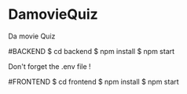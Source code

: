 # DamovieQuiz
Da movie Quiz

#BACKEND
$ cd backend
$ npm install
$ npm start

Don't forget the .env file ! 


#FRONTEND
$ cd frontend
$ npm install
$ npm start

